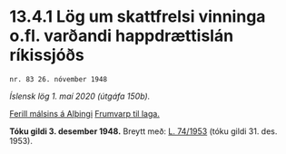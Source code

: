 # 13.4.1 Lög um skattfrelsi vinninga o.fl. varðandi happdrættislán ríkissjóðs

`nr. 83 26. nóvember 1948`

_Íslensk lög 1. maí 2020 (útgáfa 150b)._

[Ferill málsins á Alþingi](https://www.althingi.is/thingstorf/thingmalalistar-eftir-thingum/ferill/?ltg=68&mnr=26)
[Frumvarp til laga.](https://www.althingi.is/altext/68/s/pdf/0027.pdf)

**Tóku gildi 3. desember 1948.**
Breytt með:
[L. 74/1953](https://althingi.is/altext/stjtnr.html#1953074) (tóku gildi 31. des. 1953).


